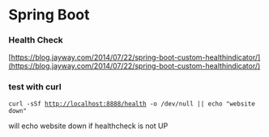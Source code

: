 # Spring Boot

### Health Check

[https://blog.jayway.com/2014/07/22/spring-boot-custom-healthindicator/](https://blog.jayway.com/2014/07/22/spring-boot-custom-healthindicator/)

### test with curl

`curl -sSf `[`http://localhost:8888/health`](http://localhost:8888/health)` -o /dev/null || echo "website down"`

will echo website down if healthcheck is not UP

